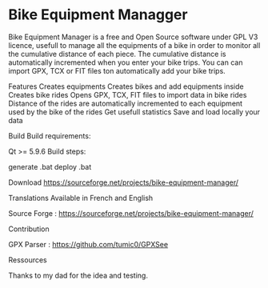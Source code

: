 # Bike Equipment Managger

Bike Equipment Manager is a free and Open Source software under GPL V3 licence, usefull to manage all the equipments of a bike in order to monitor all the cumulative distance of each piece.
The cumulative distance is automatically incremented when you enter your bike trips.
You can can import GPX, TCX or FIT files ton automatically add your bike trips.

Features
Creates equipments
Creates bikes and add equipments inside
Creates bike rides
Opens GPX, TCX, FIT files to import data in bike rides
Distance of the rides are automatically incremented to each equipment used by the bike of the rides
Get usefull statistics
Save and load locally your data

Build
Build requirements:

Qt >= 5.9.6 
Build steps:

generate .bat
deploy .bat

Download
https://sourceforge.net/projects/bike-equipment-manager/

Translations
Available in French and English

Source Forge :
https://sourceforge.net/projects/bike-equipment-manager/

Contribution

GPX Parser :
https://github.com/tumic0/GPXSee

Ressources

Thanks to my dad for the idea and testing.